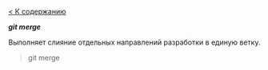 [< К содержанию](readme.md)

***git merge***

Выполняет слияние отдельных направлений разработки в единую ветку.

>git merge